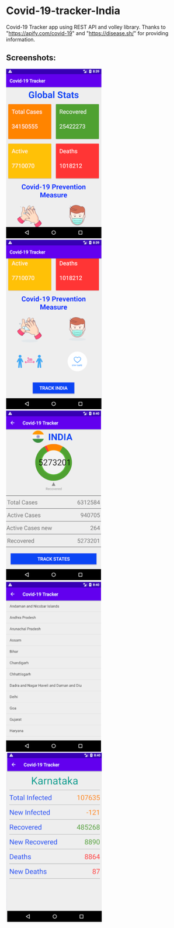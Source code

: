# Covid-19-tracker-India

Covid-19 Tracker app using REST API and volley library.
Thanks to "https://apify.com/covid-19" and "https://disease.sh/" for providing information.

## Screenshots:
![Global Stats](/Screenshots/GlobalStats1.png)
![Global Stats](/Screenshots/GlobalStats2.png)
![India Stats](/Screenshots/IndiaStats.png)
![States list](/Screenshots/States.png)
![States Details](/Screenshots/StatesDetails.png)





